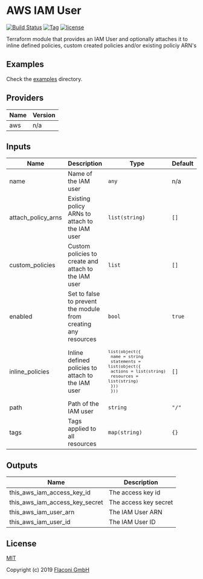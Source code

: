 # AWS IAM User

[![Build Status](https://travis-ci.com/Flaconi/terraform-aws-iam-user.svg?branch=master)](https://travis-ci.com/Flaconi/terraform-aws-iam-user)
[![Tag](https://img.shields.io/github/tag/Flaconi/terraform-aws-iam-user.svg)](https://github.com/Flaconi/terraform-aws-iam-user/releases)
[![license](http://img.shields.io/badge/license-MIT-brightgreen.svg)](http://opensource.org/licenses/MIT)

Terraform module that provides an IAM User and optionally attaches it to inline defined policies, custom created policies and/or existing policiy ARN's

## Examples

Check the [examples](examples) directory.


<!-- BEGINNING OF PRE-COMMIT-TERRAFORM DOCS HOOK -->
## Providers

| Name | Version |
|------|---------|
| aws | n/a |

## Inputs

| Name | Description | Type | Default | Required |
|------|-------------|------|---------|:-----:|
| name | Name of the IAM user | `any` | n/a | yes |
| attach\_policy\_arns | Existing policy ARNs to attach to the IAM user | `list(string)` | `[]` | no |
| custom\_policies | Custom policies to create and attach to the IAM user | `list` | `[]` | no |
| enabled | Set to false to prevent the module from creating any resources | `bool` | `true` | no |
| inline\_policies | Inline defined policies to attach to the IAM user | <code><pre>list(object({<br>    name = string<br>    statements = list(object({<br>      actions   = list(string)<br>      resources = list(string)<br>    }))<br>  }))<br></pre></code> | `[]` | no |
| path | Path of the IAM user | `string` | `"/"` | no |
| tags | Tags applied to all resources | `map(string)` | `{}` | no |

## Outputs

| Name | Description |
|------|-------------|
| this\_aws\_iam\_access\_key\_id | The access key id |
| this\_aws\_iam\_access\_key\_secret | The access key secret |
| this\_aws\_iam\_user\_arn | The IAM User ARN |
| this\_aws\_iam\_user\_id | The IAM User ID |

<!-- END OF PRE-COMMIT-TERRAFORM DOCS HOOK -->

## License

[MIT](LICENSE)

Copyright (c) 2019 [Flaconi GmbH](https://github.com/Flaconi)
